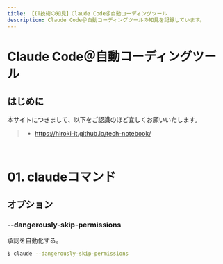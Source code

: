 ```yaml
---
title: 【IT技術の知見】Claude Code＠自動コーディングツール
description: Claude Code＠自動コーディングツールの知見を記録しています。
---
```


# Claude Code＠自動コーディングツール

## はじめに

本サイトにつきまして、以下をご認識のほど宜しくお願いいたします。

> - https://hiroki-it.github.io/tech-notebook/

<br>

# 01. claudeコマンド

## オプション

### --dangerously-skip-permissions

承認を自動化する。

```bash
$ claude --dangerously-skip-permissions
```

<br>
